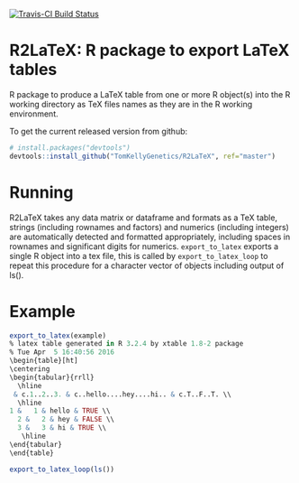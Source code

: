 [![Travis-CI Build Status](https://travis-ci.org/TomKellyGenetics/R2LaTeX.svg?branch=master)](https://travis-ci.org/TomKellyGenetics/R2LaTeX)

R2LaTeX: R package to export LaTeX tables
===================

R package to produce a LaTeX table from one or more R object(s) into the R working directory as TeX files names as they are in the R working environment. 

To get the current released version from github:

```R
# install.packages("devtools")
devtools::install_github("TomKellyGenetics/R2LaTeX", ref="master")
```

# Running

R2LaTeX takes any data matrix or dataframe and formats as a TeX table, strings (including rownames and factors) and numerics (including integers) are automatically detected and formatted appropriately, including spaces in rownames and significant digits for numerics. `export_to_latex` exports a single R object into a tex file, this is called by `export_to_latex_loop` to repeat this procedure for a character vector of objects including output of ls().

# Example
```R
export_to_latex(example)
% latex table generated in R 3.2.4 by xtable 1.8-2 package
% Tue Apr  5 16:40:56 2016
\begin{table}[ht]
\centering
\begin{tabular}{rrll}
  \hline
 & c.1..2..3. & c..hello....hey....hi.. & c.T..F..T. \\ 
  \hline
1 &   1 & hello & TRUE \\ 
  2 &   2 & hey & FALSE \\ 
  3 &   3 & hi & TRUE \\ 
   \hline
\end{tabular}
\end{table}
```

```R
export_to_latex_loop(ls())
```
